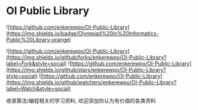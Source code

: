 # OI Public Library
![https://github.com/enkerewpo/OI-Public-Library](https://img.shields.io/badge/Olympiad%20in%20Informatics-Public%20Library-orange)

![https://github.com/enkerewpo/OI-Public-Library](https://img.shields.io/github/forks/enkerewpo/OI-Public-Library?label=Fork&style=social)
![https://github.com/enkerewpo/OI-Public-Library](https://img.shields.io/github/stars/enkerewpo/OI-Public-Library?style=social)
![https://github.com/enkerewpo/OI-Public-Library](https://img.shields.io/github/watchers/enkerewpo/OI-Public-Library?label=Watch&style=social)

收录算法/编程相关的学习资料, 欢迎添加你认为有价值的各类资料
